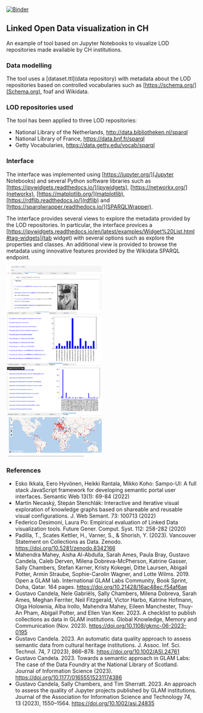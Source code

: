
[![Binder](https://mybinder.org/badge_logo.svg)](https://mybinder.org/v2/gh/hibernator11/visual-ch-lod/HEAD)


## Linked Open Data visualization in CH
An example of tool based on Jupyter Notebooks to visualize LOD repositories made available by CH institutions. 

### Data modelling
The tool uses a [dataset.ttl](data repository) with metadata about the LOD repositories based on controlled vocabularies such as [https://schema.org/](Schema.org), foaf and Wikidata. 

### LOD repositories used

The tool has been applied to three LOD repositories:

- National Library of the Netherlands, http://data.bibliotheken.nl/sparql
- National Library of France, https://data.bnf.fr/sparql
- Getty Vocabularies, https://data.getty.edu/vocab/sparql

### Interface

The interface was implemented using [https://jupyter.org/](Jupyter Notebooks) and several Python software libraries such as [https://ipywidgets.readthedocs.io/](ipywidgets), [https://networkx.org/](networkx), [https://matplotlib.org/](matplotlib), [https://rdflib.readthedocs.io/](rdflib) and [https://sparqlwrapper.readthedocs.io/](SPARQLWrapper).

The interface provides several views to explore the metadata provided by the LOD repositories. In particular, the interface provices a [https://ipywidgets.readthedocs.io/en/latest/examples/Widget%20List.html#tag-widgets](tab widget) with several options such as explore the properties and classes. An additional view is provided to browse the metadata using innovative features provided by the Wikidata SPARQL endpoint.

<img width="50%" src="images/bnf-notebook.png">
<img width="50%" src="images/bnf-classes.png">
<img width="50%" src="images/bnf-properties.png">
<img width="50%" src="images/bnf-map.png">


### References

- Esko Ikkala, Eero Hyvönen, Heikki Rantala, Mikko Koho: Sampo-UI: A full stack JavaScript framework for developing semantic portal user interfaces. Semantic Web 13(1): 69-84 (2022)
- Martin Necaský, Stepán Stenchlák: Interactive and iterative visual exploration of knowledge graphs based on shareable and reusable visual configurations. J. Web Semant. 73: 100713 (2022)
- Federico Desimoni, Laura Po: Empirical evaluation of Linked Data visualization tools. Future Gener. Comput. Syst. 112: 258-282 (2020)
- Padilla, T., Scates Kettler, H., Varner, S., & Shorish, Y. (2023). Vancouver Statement on Collections as Data. Zenodo. https://doi.org/10.5281/zenodo.8342166
- Mahendra Mahey, Aisha Al-Abdulla, Sarah Ames, Paula Bray, Gustavo Candela, Caleb Derven, Milena Dobreva-McPherson, Katrine Gasser, Sally Chambers, Stefan Karner, Kristy Kokegei, Ditte Laursen, Abigail Potter, Armin Straube, Sophie-Carolin Wagner, and Lotte Wilms. 2019. Open a GLAM lab. International GLAM Labs Community, Book Sprint, Doha, Qatar. 164 pages. https://doi.org/10.21428/16ac48ec.f54af6ae
- Gustavo Candela, Nele Gabriëls, Sally Chambers, Milena Dobreva, Sarah Ames, Meghan Ferriter, Neil Fitzgerald, Victor Harbo, Katrine Hofmann, Olga Holownia, Alba Irollo, Mahendra Mahey, Eileen Manchester, Thuy-An Pham, Abigail Potter, and Ellen Van Keer. 2023. A checklist to publish collections as data in GLAM institutions. Global Knowledge, Memory and Communication (Nov. 2023). https://doi.org/10.1108/gkmc-06-2023-0195
- Gustavo Candela. 2023. An automatic data quality approach to assess semantic data from cultural heritage institutions. J. Assoc. Inf. Sci. Technol. 74, 7 (2023), 866–878. https://doi.org/10.1002/ASI.24761
- Gustavo Candela. 2023. Towards a semantic approach in GLAM Labs: The case of the Data Foundry at the National Library of Scotland. Journal of Information Science (2023). https://doi.org/10.1177/01655515231174386 
- Gustavo Candela, Sally Chambers, and Tim Sherratt. 2023. An approach to assess the quality of Jupyter projects published by GLAM institutions. Journal of the Association for Information Science and Technology 74, 13 (2023), 1550–1564. https://doi.org/10.1002/asi.24835

